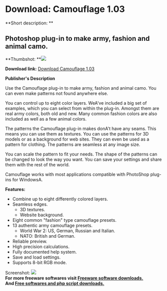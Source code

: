 # Download: Camouflage 1.03

**Short description: **

## Photoshop plug-in to make army, fashion and animal camo.

  
**Thumbshot: **![](http://www.freewarefiles.com/screenshot/vcamplugin_md.gif)   
  
**Download link:** [Download Camouflage 1.03](http://freesoftwares.boysofts.com/Camouflage_program_23121.html)  
  

**Publisher's Description**  
  

Use the Camouflage plug-in to make army, fashion and animal camo. You can even
make patterns not found anywhere else.

You can control up to eight color layers. WeA've included a big set of
examples, which you can select from within the plug-in. Amongst them are real
army colors, both old and new. Many common fashion colors are also included as
well as a few animal colors.

The patterns the Camouflage plug-in makes donA't have any seams. This means
you can use them as textures. You can use the patterns for 3D models or as a
background for web sites. They can even be used as a pattern for clothing. The
patterns are seamless at any image size.

You can scale the pattern to fit your needs. The shape of the patterns can be
changed to look the way you want. You can save your settings and share them
with the rest of the world.

Camouflage works with most applications compatible with PhotoShop plug-ins for
WindowsA.

**Features:**

  * Combine up to eight differently colored layers. 
  * Seamless edges. 
    * 3D textures. 
    * Website background. 
  * Eight common "fashion" type camouflage presets. 
  * 13 authentic army camouflage presets. 
    * World War 2: US, German, Russian and Italian. 
    * NATO: British and German. 
  * Reliable preview. 
  * High precision calculations. 
  * Fully documented help system. 
  * Save and load settings. 
  * Supports 8-bit RGB mode. 

  
  
Screenshot: ![](http://www.freewarefiles.com/screenshot/vcamplugin.gif)  
**For more freeware softwares visit [Freeware software downloads.](http://freesoftwares.boysofts.com/)**   
**And [Free softwares and php script downloads.](http://www.boysofts.com/)**

